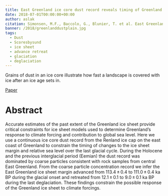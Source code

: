 ```yaml
---
title: East Greenland ice core dust record reveals timing of Greenland ice sheet advance and retreat
date: 2018-07-01T00:00:00+00:00
author: aslak
citation: Simonsen, M.F., Baccolo, G., Blunier, T. et al. East Greenland ice core dust record reveals timing of Greenland ice sheet advance and retreat. Nat Commun 10, 4494 (2019). doi:10.1038/s41467-019-12546-2
banner: /2018/greenlanddustplain.jpg
tags:
  - Dust
  - Scoresbysund
  - ice sheet
  - advance retreat
  - glaciation
  - deglaciation
---
```

Grains of dust in an ice core illustrate how fast a landscape is covered with ice after an ice age sets in.

<!--more-->
[Paper](https://doi.org/10.1038/s41467-019-12546-2)

# Abstract
Accurate estimates of the past extent of the Greenland ice sheet provide critical constraints for ice sheet models used to determine Greenland’s response to climate forcing and contribution to global sea level. Here we use a continuous ice core dust record from the Renland ice cap on the east coast of Greenland to constrain the timing of changes to the ice sheet margin and relative sea level over the last glacial cycle. During the Holocene and the previous interglacial period (Eemian) the dust record was dominated by coarse particles consistent with rock samples from central East Greenland. From the coarse particle concentration record we infer the East Greenland ice sheet margin advanced from 113.4 ± 0.4 to 111.0 ± 0.4 ka BP during the glacial onset and retreated from 12.1 ± 0.1 to 9.0 ± 0.1 ka BP during the last deglaciation. These findings constrain the possible response of the Greenland ice sheet to climate forcings.

